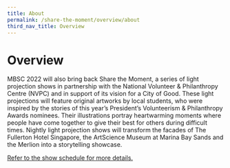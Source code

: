 ```yaml
---
title: About
permalink: /share-the-moment/overview/about
third_nav_title: Overview
---
```

# Overview

MBSC 2022 will also bring back Share the Moment, a series of light projection shows in partnership with the National Volunteer & Philanthropy Centre (NVPC) and in support of its vision for a City of Good. These light projections will feature original artworks by local students, who were inspired by the stories of this year’s President’s Volunteerism & Philanthropy Awards nominees. Their illustrations portray heartwarming moments where people have come together to give their best for others during difficult times. Nightly light projection shows will transform the facades of The Fullerton Hotel Singapore, the ArtScience Museum at Marina Bay Sands and the Merlion into a storytelling showcase. 

[Refer to the show schedule for more details.][show]

[show]: /share-the-moment/projection-show-schedule/